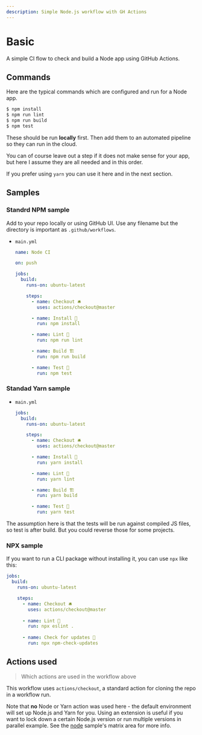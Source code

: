 ```yaml
---
description: Simple Node.js workflow with GH Actions
---
```

# Basic

A simple CI flow to check and build a Node app using GitHub Actions.


## Commands

Here are the typical commands which are configured and run for a Node app.

```sh
$ npm install
$ npm run lint
$ npm run build
$ npm test
```

These should be run **locally** first. Then add them to an automated pipeline so they can run in the cloud.

You can of course leave out a step if it does not make sense for your app, but here I assume they are all needed and in this order.

If you prefer using `yarn` you can use it here and in the next section.


## Samples

### Standrd NPM sample

Add to your repo locally or using GitHub UI. Use any filename but the directory is important as `.github/workflows`.

- `main.yml`
    ```yaml
    name: Node CI

    on: push

    jobs:
      build:
        runs-on: ubuntu-latest

        steps:
          - name: Checkout 🛎️
            uses: actions/checkout@master

          - name: Install 🔧
            run: npm install

          - name: Lint 🧐
            run: npm run lint

          - name: Build 🏗️
            run: npm run build

          - name: Test 🚨
            run: npm test
    ```

### Standad Yarn sample

- `main.yml`
    ```yaml
    jobs:
      build:
        runs-on: ubuntu-latest

        steps:
          - name: Checkout 🛎️
            uses: actions/checkout@master

          - name: Install 🔧
            run: yarn install

          - name: Lint 🧐
            run: yarn lint

          - name: Build 🏗️
            run: yarn build

          - name: Test 🚨
            run: yarn test
    ```

The assumption here is that the tests will be run against compiled JS files, so test is after build. But you could reverse those for some projects.

### NPX sample

If you want to run a CLI package without installing it, you can use `npx` like this:

```yaml
jobs:
  build:
    runs-on: ubuntu-latest

    steps:
      - name: Checkout 🛎️
        uses: actions/checkout@master
        
      - name: Lint 🧐
        run: npx eslint .
        
      - name: Check for updates 🧐
        run: npx npm-check-updates
```


## Actions used
> Which actions are used in the workflow above

This workflow uses `actions/checkout`, a standard action for cloning the repo in a workflow run.

Note that **no** Node or Yarn action was used here - the default environment will set up Node.js and Yarn for you. Using an extension is useful if you want to lock down a certain Node.js version or run multiple versions in parallel example. See the [node](node.md) sample's matrix area for more info.
